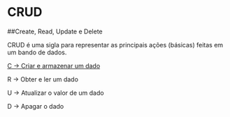 # CRUD

##Create, Read, Update e Delete

CRUD é uma sigla para representar as principais ações (básicas) feitas em um bando de dados.

[C -> Criar e armazenar um dado](./Create.md)

R -> Obter e ler um dado

U -> Atualizar o valor de um dado

D -> Apagar o dado

